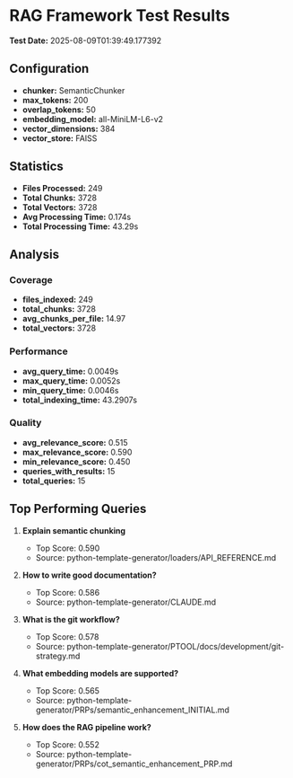 # RAG Framework Test Results

**Test Date:** 2025-08-09T01:39:49.177392

## Configuration

- **chunker:** SemanticChunker
- **max_tokens:** 200
- **overlap_tokens:** 50
- **embedding_model:** all-MiniLM-L6-v2
- **vector_dimensions:** 384
- **vector_store:** FAISS

## Statistics

- **Files Processed:** 249
- **Total Chunks:** 3728
- **Total Vectors:** 3728
- **Avg Processing Time:** 0.174s
- **Total Processing Time:** 43.29s

## Analysis

### Coverage
- **files_indexed:** 249
- **total_chunks:** 3728
- **avg_chunks_per_file:** 14.97
- **total_vectors:** 3728

### Performance
- **avg_query_time:** 0.0049s
- **max_query_time:** 0.0052s
- **min_query_time:** 0.0046s
- **total_indexing_time:** 43.2907s

### Quality
- **avg_relevance_score:** 0.515
- **max_relevance_score:** 0.590
- **min_relevance_score:** 0.450
- **queries_with_results:** 15
- **total_queries:** 15

## Top Performing Queries

1. **Explain semantic chunking**
   - Top Score: 0.590
   - Source: python-template-generator/loaders/API_REFERENCE.md

2. **How to write good documentation?**
   - Top Score: 0.586
   - Source: python-template-generator/CLAUDE.md

3. **What is the git workflow?**
   - Top Score: 0.578
   - Source: python-template-generator/PTOOL/docs/development/git-strategy.md

4. **What embedding models are supported?**
   - Top Score: 0.565
   - Source: python-template-generator/PRPs/semantic_enhancement_INITIAL.md

5. **How does the RAG pipeline work?**
   - Top Score: 0.552
   - Source: python-template-generator/PRPs/cot_semantic_enhancement_PRP.md

